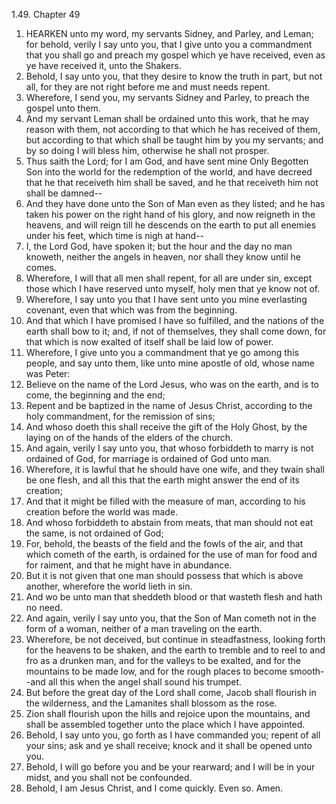 1.49. Chapter 49
1. HEARKEN unto my word, my servants Sidney, and Parley, and Leman; for behold, verily I say unto you, that I give unto you a commandment that you shall go and preach my gospel which ye have received, even as ye have received it, unto the Shakers.
2. Behold, I say unto you, that they desire to know the truth in part, but not all, for they are not right before me and must needs repent.
3. Wherefore, I send you, my servants Sidney and Parley, to preach the gospel unto them.
4. And my servant Leman shall be ordained unto this work, that he may reason with them, not according to that which he has received of them, but according to that which shall be taught him by you my servants; and by so doing I will bless him, otherwise he shall not prosper.
5. Thus saith the Lord; for I am God, and have sent mine Only Begotten Son into the world for the redemption of the world, and have decreed that he that receiveth him shall be saved, and he that receiveth him not shall be damned--
6. And they have done unto the Son of Man even as they listed; and he has taken his power on the right hand of his glory, and now reigneth in the heavens, and will reign till he descends on the earth to put all enemies under his feet, which time is nigh at hand--
7. I, the Lord God, have spoken it; but the hour and the day no man knoweth, neither the angels in heaven, nor shall they know until he comes.
8. Wherefore, I will that all men shall repent, for all are under sin, except those which I have reserved unto myself, holy men that ye know not of.
9. Wherefore, I say unto you that I have sent unto you mine everlasting covenant, even that which was from the beginning.
10. And that which I have promised I have so fulfilled, and the nations of the earth shall bow to it; and, if not of themselves, they shall come down, for that which is now exalted of itself shall be laid low of power.
11. Wherefore, I give unto you a commandment that ye go among this people, and say unto them, like unto mine apostle of old, whose name was Peter:
12. Believe on the name of the Lord Jesus, who was on the earth, and is to come, the beginning and the end;
13. Repent and be baptized in the name of Jesus Christ, according to the holy commandment, for the remission of sins;
14. And whoso doeth this shall receive the gift of the Holy Ghost, by the laying on of the hands of the elders of the church.
15. And again, verily I say unto you, that whoso forbiddeth to marry is not ordained of God, for marriage is ordained of God unto man.
16. Wherefore, it is lawful that he should have one wife, and they twain shall be one flesh, and all this that the earth might answer the end of its creation;
17. And that it might be filled with the measure of man, according to his creation before the world was made.
18. And whoso forbiddeth to abstain from meats, that man should not eat the same, is not ordained of God;
19. For, behold, the beasts of the field and the fowls of the air, and that which cometh of the earth, is ordained for the use of man for food and for raiment, and that he might have in abundance.
20. But it is not given that one man should possess that which is above another, wherefore the world lieth in sin.
21. And wo be unto man that sheddeth blood or that wasteth flesh and hath no need.
22. And again, verily I say unto you, that the Son of Man cometh not in the form of a woman, neither of a man traveling on the earth.
23. Wherefore, be not deceived, but continue in steadfastness, looking forth for the heavens to be shaken, and the earth to tremble and to reel to and fro as a drunken man, and for the valleys to be exalted, and for the mountains to be made low, and for the rough places to become smooth--and all this when the angel shall sound his trumpet.
24. But before the great day of the Lord shall come, Jacob shall flourish in the wilderness, and the Lamanites shall blossom as the rose.
25. Zion shall flourish upon the hills and rejoice upon the mountains, and shall be assembled together unto the place which I have appointed.
26. Behold, I say unto you, go forth as I have commanded you; repent of all your sins; ask and ye shall receive; knock and it shall be opened unto you.
27. Behold, I will go before you and be your rearward; and I will be in your midst, and you shall not be confounded.
28. Behold, I am Jesus Christ, and I come quickly. Even so. Amen.

